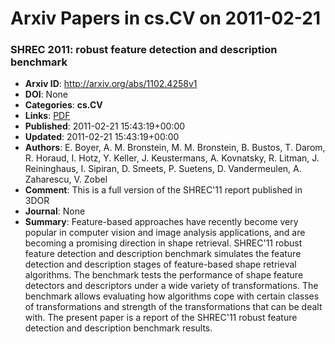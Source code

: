 # Arxiv Papers in cs.CV on 2011-02-21
### SHREC 2011: robust feature detection and description benchmark
- **Arxiv ID**: http://arxiv.org/abs/1102.4258v1
- **DOI**: None
- **Categories**: **cs.CV**
- **Links**: [PDF](http://arxiv.org/pdf/1102.4258v1)
- **Published**: 2011-02-21 15:43:19+00:00
- **Updated**: 2011-02-21 15:43:19+00:00
- **Authors**: E. Boyer, A. M. Bronstein, M. M. Bronstein, B. Bustos, T. Darom, R. Horaud, I. Hotz, Y. Keller, J. Keustermans, A. Kovnatsky, R. Litman, J. Reininghaus, I. Sipiran, D. Smeets, P. Suetens, D. Vandermeulen, A. Zaharescu, V. Zobel
- **Comment**: This is a full version of the SHREC'11 report published in 3DOR
- **Journal**: None
- **Summary**: Feature-based approaches have recently become very popular in computer vision and image analysis applications, and are becoming a promising direction in shape retrieval. SHREC'11 robust feature detection and description benchmark simulates the feature detection and description stages of feature-based shape retrieval algorithms. The benchmark tests the performance of shape feature detectors and descriptors under a wide variety of transformations. The benchmark allows evaluating how algorithms cope with certain classes of transformations and strength of the transformations that can be dealt with. The present paper is a report of the SHREC'11 robust feature detection and description benchmark results.



